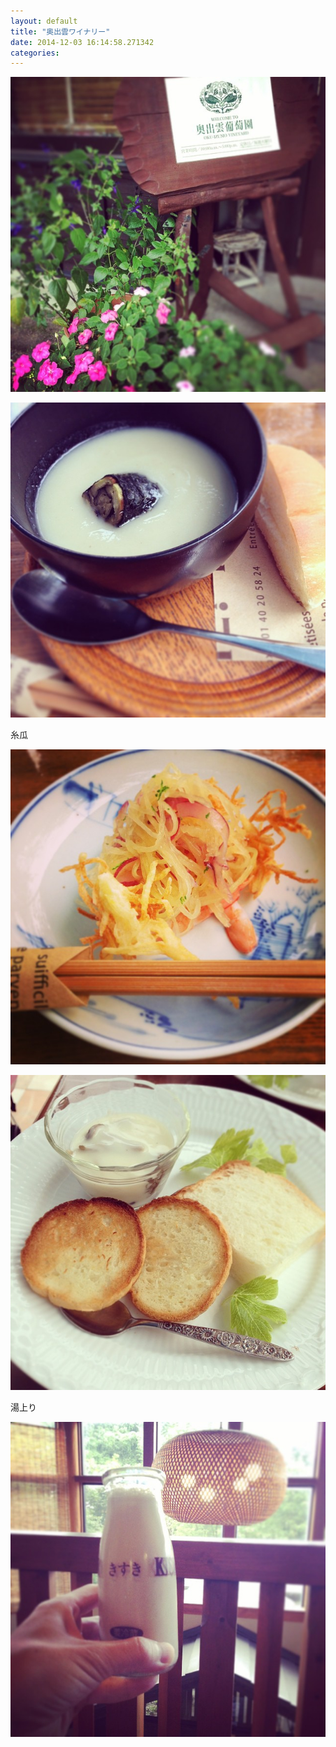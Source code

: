 ```yaml
---
layout: default
title: "奥出雲ワイナリー"
date: 2014-12-03 16:14:58.271342
categories: 
---
```


![](/assets/images/201409/10693310_768527233189624_272679978_n.jpg)

![](/assets/images/201409/10467922_388969321256413_1533878077_n.jpg)

糸瓜

![糸瓜](/assets/images/201409/10693680_711513425610075_28289972_n.jpg)

![](/assets/images/201409/10632167_1557079411180594_446929003_n.jpg)

湯上り

![湯上り](/assets/images/201409/10666219_498573930245907_307001782_n.jpg)


